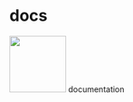 # docs

<p align="left">
  <img src="./gear-docs.png" width="100" syle="padding: 40px" 
</p>
documentation
